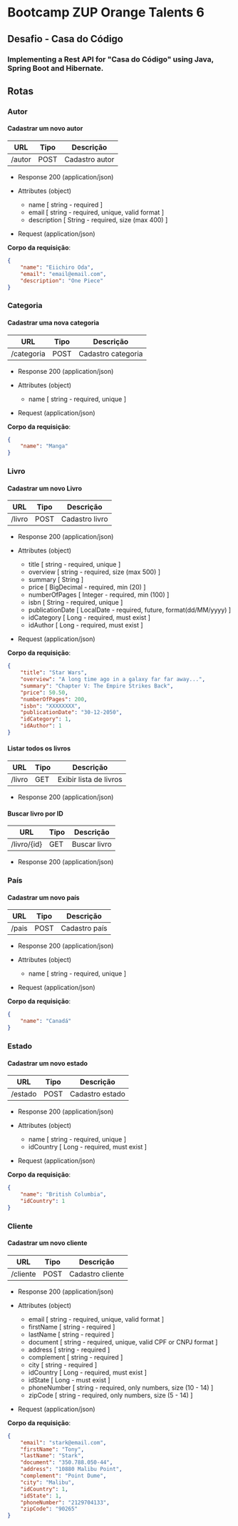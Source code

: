 # Bootcamp ZUP Orange Talents 6

## Desafio - Casa do Código

### Implementing a Rest API for "Casa do Código" using Java, Spring Boot and Hibernate.

## Rotas


### Autor

#### Cadastrar um novo autor

| URL  | Tipo |  Descrição |
| ---- | ---- |---- | 
|/autor | POST | Cadastro autor

+ Response 200 (application/json)

+ Attributes (object)

    + name [ string - required ]
    + email [ string - required, unique, valid format ]
    + description [ String - required, size (max 400) ]

+ Request (application/json)

**Corpo da requisição**:

```json
{
    "name": "Eiichiro Oda",
    "email": "email@email.com",
    "description": "One Piece"
}
```


### Categoria

#### Cadastrar uma nova categoria

| URL  | Tipo |  Descrição |
| ---- | ---- |---- |
|/categoria | POST | Cadastro categoria

+ Response 200 (application/json)

+ Attributes (object)

    + name [ string - required, unique ]

+ Request (application/json)

**Corpo da requisição**:

```json
{
    "name": "Manga"
}
```


### Livro

#### Cadastrar um novo Livro

| URL  | Tipo |  Descrição |
| ---- | ---- |---- |
|/livro | POST | Cadastro livro

+ Response 200 (application/json)

+ Attributes (object)

    + title [ string - required, unique ]
    + overview [ string - required, size (max 500) ]
    + summary [ String ]
    + price [ BigDecimal - required, min (20) ]
    + numberOfPages [ Integer - required, min (100) ]
    + isbn [ String - required, unique ]
    + publicationDate [ LocalDate - required, future, format(dd/MM/yyyy) ]
    + idCategory [ Long - required, must exist ]
    + idAuthor [ Long - required, must exist ]

+ Request (application/json)

**Corpo da requisição**:

```json
{
    "title": "Star Wars",
    "overview": "A long time ago in a galaxy far far away...",
    "summary": "Chapter V: The Empire Strikes Back",
    "price": 50.50,
    "numberOfPages": 200,
    "isbn": "XXXXXXXX",
    "publicationDate": "30-12-2050",
    "idCategory": 1,
    "idAuthor": 1
}
```

#### Listar todos os livros

| URL  | Tipo |  Descrição |
| ---- | ---- |---- |
|/livro | GET | Exibir lista de livros

+ Response 200 (application/json)

#### Buscar livro por ID

| URL  | Tipo |  Descrição |
| ---- | ---- |---- |
|/livro/{id} | GET | Buscar livro

+ Response 200 (application/json)


### País

#### Cadastrar um novo país

| URL  | Tipo |  Descrição |
| ---- | ---- |---- |
|/pais | POST | Cadastro país

+ Response 200 (application/json)

+ Attributes (object)

    + name [ string - required, unique ]

+ Request (application/json)


**Corpo da requisição**:

```json
{
    "name": "Canadá"
}
```


### Estado

#### Cadastrar um novo estado

| URL  | Tipo |  Descrição |
| ---- | ---- |---- |
|/estado | POST | Cadastro estado

+ Response 200 (application/json)

+ Attributes (object)

    + name [ string - required, unique ]
    + idCountry [ Long - required, must exist ]

+ Request (application/json)

**Corpo da requisição**:

```json
{
    "name": "British Columbia",
    "idCountry": 1
}
```


### Cliente

#### Cadastrar um novo cliente

| URL  | Tipo |  Descrição |
| ---- | ---- |---- |
|/cliente | POST | Cadastro cliente

+ Response 200 (application/json)

+ Attributes (object)

  + email [ string - required, unique, valid format ]
  + firstName [ string - required ]
  + lastName [ string - required ]
  + document [ string - required, unique, valid CPF or CNPJ format ]
  + address [ string - required ]
  + complement [ string - required ]
  + city [ string - required ]
  + idCountry [ Long - required, must exist ]
  + idState [ Long - must exist ]
  + phoneNumber [ string - required, only numbers, size (10 - 14) ]
  + zipCode [ string - required, only numbers, size (5 - 14) ]

+ Request (application/json)

**Corpo da requisição**:

```json
{
    "email": "stark@email.com",
    "firstName": "Tony",
    "lastName": "Stark",
    "document": "350.788.050-44",
    "address": "10880 Malibu Point",
    "complement": "Point Dume",
    "city": "Malibu",
    "idCountry": 1,
    "idState": 1,
    "phoneNumber": "2129704133",
    "zipCode": "90265"
}
```